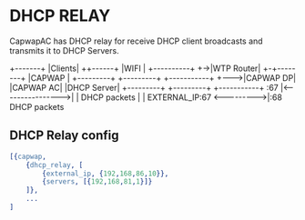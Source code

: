 DHCP RELAY
==========

CapwapAC has DHCP relay for receive DHCP client broadcasts and transmits it to
DHCP Servers.

 +-------+
 |Clients|
 ++------+
  |WIFI
  |  +----------+
  +->|WTP Router|
     +-+--------+
       |CAPWAP
       |    +---------+         +---------+        +-----------+
       +--->|CAPWAP DP|         |CAPWAP AC|        |DHCP Server|
            +---------+         +---------+        +-----------+
               :67 |<---------------->|                   |
                        DHCP packets  |                   |
                                EXTERNAL_IP:67 <--------->|:68
                                                DHCP packets

DHCP Relay config
-----------------
```erlang
[{capwap,
    {dhcp_relay, [
        {external_ip, {192,168,86,10}},
        {servers, [{192,168,81,1}]}
    ]},
    ...
]
```
